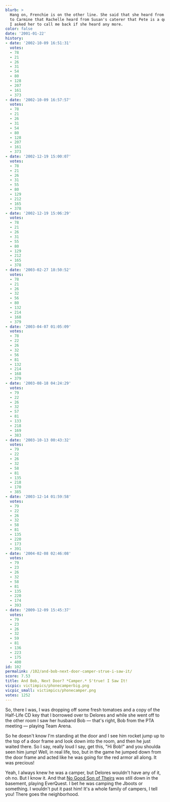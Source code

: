 ```yaml
---
blurb: >
  Hang on, Frenchie is on the other line. She said that she heard from Lewis who talked
  to Carmine that Rachelle heard from Susan's caterer that Pete is a quad-whore, and
  I asked her to call me back if she heard any more.
color: false
date: '2001-01-22'
history:
- date: '2002-10-09 16:51:31'
  votes:
  - 78
  - 21
  - 26
  - 31
  - 54
  - 80
  - 128
  - 207
  - 161
  - 373
- date: '2002-10-09 16:57:57'
  votes:
  - 78
  - 21
  - 26
  - 31
  - 54
  - 80
  - 128
  - 207
  - 161
  - 373
- date: '2002-12-19 15:00:07'
  votes:
  - 78
  - 21
  - 26
  - 31
  - 55
  - 80
  - 129
  - 212
  - 165
  - 378
- date: '2002-12-19 15:06:29'
  votes:
  - 78
  - 21
  - 26
  - 31
  - 55
  - 80
  - 129
  - 212
  - 165
  - 378
- date: '2003-02-27 18:50:52'
  votes:
  - 78
  - 21
  - 26
  - 32
  - 56
  - 80
  - 132
  - 214
  - 168
  - 379
- date: '2003-04-07 01:05:09'
  votes:
  - 78
  - 22
  - 26
  - 32
  - 56
  - 81
  - 132
  - 214
  - 168
  - 379
- date: '2003-08-18 04:24:29'
  votes:
  - 79
  - 22
  - 26
  - 32
  - 57
  - 81
  - 133
  - 218
  - 169
  - 383
- date: '2003-10-13 00:43:32'
  votes:
  - 79
  - 22
  - 26
  - 32
  - 58
  - 81
  - 135
  - 218
  - 170
  - 385
- date: '2003-12-14 01:59:58'
  votes:
  - 79
  - 22
  - 26
  - 32
  - 58
  - 81
  - 135
  - 220
  - 173
  - 391
- date: '2004-02-08 02:46:08'
  votes:
  - 79
  - 23
  - 26
  - 32
  - 58
  - 81
  - 135
  - 220
  - 174
  - 393
- date: '2009-12-09 15:45:37'
  votes:
  - 79
  - 23
  - 26
  - 32
  - 59
  - 81
  - 136
  - 223
  - 175
  - 400
id: 102
permalink: /102/and-bob-next-door-camper-strue-i-saw-it/
score: 7.53
title: And Bob, Next Door? *Camper.* S'true! I Saw It!
vicpic: victimpics/phonecamperbig.png
vicpic_small: victimpics/phonecamper.png
votes: 1252
---
```


So, there I was, I was dropping off some fresh tomatoes and a copy of
the Half-Life CD key that I borrowed over to Delores and while she went
off to the other room I saw her husband Bob — that's right, Bob from
the PTA meeting — playing Team Arena.

So he doesn't know I'm standing at the door and I see him rocket jump up
to the top of a door frame and look down into the room, and then he just
waited there. So I say, really loud I say, get this, "Hi Bob!" and you
shoulda seen him jump! Well, in real life, too, but in the game he
jumped down from the door frame and acted like he was going for the red
armor all along. It was precious!

Yeah, I always knew he was a camper, but Delores wouldn't have any of
it, oh no. But I know it. And that [No Good Son of
Theirs](@/victim/92.md) was still down in the basement, playing
EverQuest. I bet he was camping the Jboots or something. I wouldn't put
it past him! It's a whole family of campers, I tell you! There goes the
neighborhood.